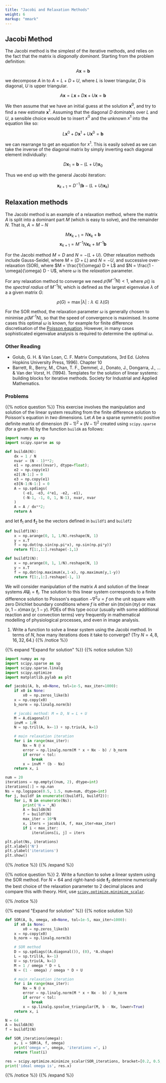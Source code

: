 ```yaml
---
title: "Jacobi and Relaxation Methods"
weight: 6 
markup: "mmark"
---
```



## Jacobi Method

The Jacobi method is the simplest of the iterative methods, and relies on the fact that 
the matrix is *diagonally dominant*. Starting from the problem definition:

$$
A\mathbf{x} = \mathbf{b}
$$

we decompose $A$ in to $A = L + D + U$, where $L$ is lower triangular, $D$ is diagonal, 
$U$ is upper triangular. 

$$
A\mathbf{x} = L\mathbf{x} + D\mathbf{x} + U\mathbf{x} =  \mathbf{b}
$$

We then assume that we have an initial guess at the solution $\mathbf{x}^0$, and try to 
find a new estimate $\mathbf{x}^1$. Assuming that the diagonal $D$ dominates over $L$ 
and $U$, a sensible choice would be to insert $x^0$ and the unknown $x^1$ into the 
equation like so:

$$
L\mathbf{x}^0 + D\mathbf{x}^1 + U\mathbf{x}^0 =  \mathbf{b}
$$

we can rearrange to get an equation for $x^1$. This is easily solved as we can take the 
inverse of the diagonal matrix by simply inverting each diagonal element individually:

$$
D\mathbf{x}_1 =  \mathbf{b} - (L+U)\mathbf{x}_0
$$

Thus we end up with the general Jacobi iteration:

$$
\mathbf{x}_{k+1} =  D^{-1}(\mathbf{b} - (L+U)\mathbf{x}_k)
$$

## Relaxation methods

The Jacobi method is an example of a relaxation method, where the matrix $A$ is split 
into a dominant part $M$ (which is easy to solve), and the remainder $N$. That is, $A = 
M - N$

$$M\mathbf{x}_{k+1} = N\mathbf{x}_k + \mathbf{b}$$
$$\mathbf{x}_{k+1} = M^{-1}N\mathbf{x}_k + M^{-1}\mathbf{b}$$

For the Jacobi method $M = D$ and $N = -(L + U)$. Other relaxation methods include 
Gauss-Seidel, where $M = (D + L)$ and $N = -U$, and successive over-relaxation (SOR), 
where $M = \frac{1}{\omega} D + L$ and $N = \frac{1 - \omega}{\omega} D - U$, where 
$\omega$ is the *relaxation* parameter.

For any relaxation method to converge we need $\rho(M^{-1}N) < 1$, where $\rho()$ is the 
*spectral radius* of $M^{-1} N$, which is defined as the largest eigenvalue $\lambda$ of 
a a given matrix $G$:

$$
\rho(G) = \max{|\lambda|: \lambda \in \lambda(G)}
$$

For the SOR method, the relaxation parameter $\omega$ is generally chosen to minimise 
$\rho(M^{-1}N)$, so that the speed of convergence is maximised. In some cases this 
optimal $\omega$ is known, for example for finite difference discretisation of the 
[Poisson equation](https://www.sciencedirect.com/science/article/pii/S0893965908001523).
However, in many cases sophisticated eigenvalue analysis is required to determine the 
optimal $\omega$. 

### Other Reading

- Golub, G. H. & Van Loan, C. F. Matrix Computations, 3rd Ed. (Johns Hopkins University 
  Press, 1996). Chapter 10 
- Barrett, R., Berry, M., Chan, T. F., Demmel, J., Donato, J., Dongarra, J., ... & Van 
  der Vorst, H. (1994). Templates for the solution of linear systems: building blocks 
  for iterative methods. Society for Industrial and Applied Mathematics.

### Problems


{{% notice question %}}
This exercise involves the manipulation and solution of the linear system resulting from 
the finite difference solution to Poisson's equation in *two* dimensions. Let $A$ be a 
sparse symmetric positive definite matrix of dimension $(N-1)^2 \times (N-1)^2$ created 
using `scipy.sparse` (for a given $N$) by the function
`buildA` as follows:
```python
import numpy as np
import scipy.sparse as sp

def buildA(N):
    dx = 1 / N
    nvar = (N - 1)**2;
    e1 = np.ones((nvar), dtype=float);
    e2 = np.copy(e1)
    e2[:N-1:] = 0
    e3 = np.copy(e1)
    e3[N-1:N-1:] = 0
    A = sp.spdiags(
        (-e1, -e3, 4*e1, -e2, -e1),
        (-N-1, -1, 0, 1, N-1), nvar, nvar
    )
    A = A / dx**2;
    return A
```

and let $\mathbf{f}_1$ and $\mathbf{f}_2$ be the vectors defined in
`buildf1` and `buildf2`

```python
def buildf1(N):
    x = np.arange(0, 1, 1/N).reshape(N, 1)
    y = x.T
    f = np.dot(np.sin(np.pi*x), np.sin(np.pi*y))
    return f[1:,1:].reshape(-1,1)
```

```python
def buildf2(N):
    x = np.arange(0, 1, 1/N).reshape(N, 1)
    y = x.T
    f = np.dot(np.maximum(x,1-x), np.maximum(y,1-y))
    return f[1:,1:].reshape(-1, 1)
```

We will consider manipulation of the matrix $A$ and solution of the linear
systems $A\mathbf{U}_i=\mathbf{f}_i$. The solution to this linear system
corresponds to a finite difference solution to Poisson's equation $-\nabla^2 u
= f$ on the unit square with zero Dirichlet boundary conditions where $f$ is
either $\sin(\pi x) \sin (\pi y)$ or $\max(x,1-x) \max(y,1-y)$. PDEs of this type occur 
(usually with some additional reaction and or convection terms) very frequently
in mathematical modelling of physiological processes, and even in image
analysis. 

1. Write a function to solve a linear system using the Jacobi method. In
  terms of $N$, how many iterations does it take to converge? (Try
  $N=4,8,16,32,64$.)
{{% /notice %}}

{{% expand "Expand for solution" %}}
{{% notice solution %}}
```python
import numpy as np
import scipy.sparse as sp
import scipy.sparse.linalg
import scipy.optimize
import matplotlib.pylab as plt

def jacobi(A, b, x0=None, tol=1e-5, max_iter=1000):
    if x0 is None:
        x0 = np.zeros_like(b)
    x = np.copy(x0)
    b_norm = np.linalg.norm(b)

    # jacobi method: M = D, N = L + U
    M = A.diagonal()
    invM = 1/M
    N = sp.tril(A, k=-1) + sp.triu(A, k=1)

    # main relaxation iteration
    for i in range(max_iter):
        Nx = N @ x
        error = np.linalg.norm(M * x + Nx - b) / b_norm
        if error < tol:
            break
        x = invM * (b - Nx)
    return x, i

num = 20
iterations = np.empty((num, 2), dtype=int)
iterations[:] = np.nan
Ns = np.logspace(0.5, 1.5, num=num, dtype=int)
for j, buildf in enumerate((buildf1, buildf2)):
    for i, N in enumerate(Ns):
        print('N = ',N)
        A = buildA(N)
        f = buildf(N)
        max_iter = 10*N
        x, iters = jacobi(A, f, max_iter=max_iter)
        if i < max_iter:
            iterations[i, j] = iters

plt.plot(Ns, iterations)
plt.xlabel('N')
plt.ylabel('iterations')
plt.show()
```
{{% /notice %}}
{{% /expand %}}

{{% notice question %}}
2. Write a function to solve a linear system using the SOR method. For
  $N=64$ and right-hand-side $\mathbf{f}_2$ determine numerically the best
  choice of the relaxation parameter to 2 decimal places  and compare this
  with theory. Hint, use 
  [`scipy.optimize.minimize_scalar`](https://docs.scipy.org/doc/scipy/reference/generated/scipy.optimize.minimize_scalar.html#scipy.optimize.minimize_scalar).

{{% /notice %}}

{{% expand "Expand for solution" %}}
{{% notice solution %}}
```python
def SOR(A, b, omega, x0=None, tol=1e-5, max_iter=1000):
    if x0 is None:
        x0 = np.zeros_like(b)
    x = np.copy(x0)
    b_norm = np.linalg.norm(b)

    # SOR method
    D = sp.spdiags((A.diagonal()), (0), *A.shape)
    L = sp.tril(A, k=-1)
    U = sp.triu(A, k=1)
    M = 1 / omega * D + L
    N = (1 - omega) / omega * D + U

    # main relaxation iteration
    for i in range(max_iter):
        Nx = N @ x
        error = np.linalg.norm(M * x + Nx - b) / b_norm
        if error < tol:
            break
        x = sp.linalg.spsolve_triangular(M, b - Nx, lower=True)
    return x, i

N = 64
A = buildA(N)
f = buildf2(N)

def SOR_iterations(omega):
    x, i = SOR(A, f, omega)
    print('omega =', omega, 'iterations =', i)
    return float(i)

res = scipy.optimize.minimize_scalar(SOR_iterations, bracket=[0.2, 0.5, 0.9], tol=1e-2)
print('ideal omega is', res.x)
```
{{% /notice %}}
{{% /expand %}}
